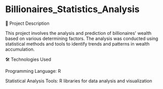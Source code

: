 # Billionaires_Statistics_Analysis

💼 Project Description

This project involves the analysis and prediction of billionaires' wealth based on various determining factors. The analysis was conducted using statistical methods and tools to identify trends and patterns in wealth accumulation.

🛠️ Technologies Used

Programming Language: R

Statistical Analysis Tools: R libraries for data analysis and visualization
